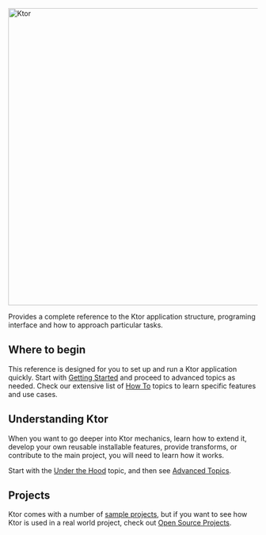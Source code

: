 <img src="https://github.com/Kotlin/ktor/wiki/resources/ktor.png" alt="Ktor" width="600" style="max-width:100%;">

Provides a complete reference to the Ktor application structure, programing interface and how to approach particular tasks.

## Where to begin

This reference is designed for you to set up and run a Ktor application quickly. 
Start with [Getting Started](Getting-Started) and proceed to advanced topics as needed.
Check our extensive list of [How To](How-To) topics to learn specific features and use cases.

## Understanding Ktor
 
When you want to go deeper into Ktor mechanics, learn how to extend it, develop your own reusable installable features,
 provide transforms, or contribute to the main project, you will need to learn how it works. 
 
Start with the [Under the Hood](Under-the-Hood) topic, and then see [Advanced Topics](Advanced-Topics).
 
## Projects

Ktor comes with a number of [sample projects](https://github.com/Kotlin/ktor/tree/master/ktor-samples), but if you 
want to see how Ktor is used in a real world project, check out [Open Source Projects](Open-Source-Projects).
 
 



